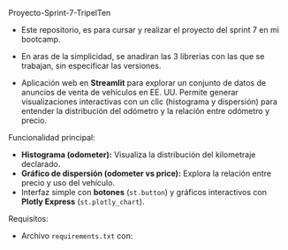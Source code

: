 Proyecto-Sprint-7-TripelTen

* Este repositorio, es para cursar y realizar el proyecto del sprint 7 en mi bootcamp. 

* En aras de la simplicidad, se anadiran las 3 librerias con las que se trabajan, sin especificar las versiones.

* Aplicación web en **Streamlit** para explorar un conjunto de datos de anuncios de venta de vehículos en EE. UU. Permite generar visualizaciones interactivas con un clic (histograma y dispersión) para entender la distribución del odómetro y la relación entre odómetro y precio.

Funcionalidad principal:
- **Histograma (odometer):** Visualiza la distribución del kilometraje declarado.
- **Gráfico de dispersión (odometer vs price):** Explora la relación entre precio y uso del vehículo.
- Interfaz simple con **botones** (`st.button`) y gráficos interactivos con **Plotly Express** (`st.plotly_chart`).

Requisitos:
- Archivo `requirements.txt` con:
